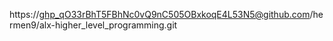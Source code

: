 https://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@github.com/hermen9/alx-higher_level_programming.git
